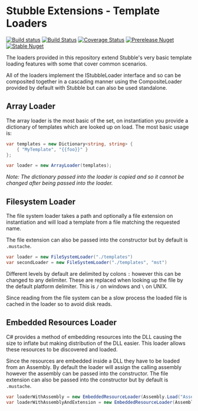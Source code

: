 # Stubble Extensions - Template Loaders

[![Build status](https://img.shields.io/appveyor/ci/Romanx/stubble-extensions-loaders.svg?style=flat-square)](https://ci.appveyor.com/project/Romanx/stubble-extensions-loaders)
[![Build Status](https://travis-ci.org/StubbleOrg/Stubble.Extensions.Loaders.svg?branch=master)](https://travis-ci.org/StubbleOrg/Stubble.Extensions.Loaders)
[![Coverage Status](https://img.shields.io/coveralls/StubbleOrg/Stubble.Extensions.Loaders.svg?style=flat-square)](https://coveralls.io/r/StubbleOrg/Stubble.Extensions.Loaders)
[![Prerelease Nuget](https://img.shields.io/nuget/vpre/Stubble.Extensions.Loaders.svg?style=flat-square&label=nuget%20pre)](https://www.nuget.org/packages/Stubble.Extensions.Loaders/)
[![Stable Nuget](https://img.shields.io/nuget/v/Stubble.Extensions.Loaders.svg?style=flat-square)](https://www.nuget.org/packages/Stubble.Extensions.Loaders/)

The loaders provided in this repository extend Stubble's very basic template loading features with some that cover common scenarios.

All of the loaders implement the IStubbleLoader interface and so can be composited together in a cascading manner using the CompositeLoader provided by default with Stubble but can also be used standalone.

## Array Loader
The array loader is the most basic of the set, on instantiation you provide a dictionary of templates which are looked up on load. The most basic usage is:

```csharp
var templates = new Dictionary<string, string> {
	{ "MyTemplate", "{{foo}}" }
};

var loader = new ArrayLoader(templates);
```
*Note: The dictionary passed into the loader is copied and so it cannot be changed after being passed into the loader.*

## Filesystem Loader
The file system loader takes a path and optionally a file extension on instantiation and will load a template from a file matching the requested name.

The file extension can also be passed into the constructor but by default is `.mustache`.

```csharp
var loader = new FileSystemLoader("./templates")
var secondLoader = new FileSystemLoader("./templates", "mst")
```

Different levels by default are delimited by colons `:` however this can be changed to any delimiter.
These are replaced when looking up the file by the default platform delimiter.
This is `/` on windows and `\` on UNIX.

Since reading from the file system can be a slow process the loaded file is cached in the loader so to avoid disk reads.

## Embedded Resources Loader
C# provides a method of embedding resources into the DLL causing the size to inflate but making distribution of the DLL easier. This loader allows these resources to be discovered and loaded.

Since the resources are embedded inside a DLL they have to be loaded from an Assembly. By default the loader will assign the calling assembly however the assembly can be passed into the constructor. The file extension can also be passed into the constructor but by default is `.mustache`.

```csharp
var loaderWithAssembly = new EmbeddedResourceLoader(Assembly.Load("AssemblyName"))
var loaderWithAssemblyAndExtension = new EmbeddedResourceLoader(Assembly.Load("AssemblyName"), "mst")
```
